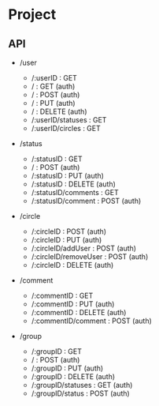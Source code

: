 # Project

## API
  - /user
    - /:userID : GET
    - / : GET (auth)
    - / : POST (auth)
    - / : PUT (auth)
    - / : DELETE (auth)
    - /:userID/statuses : GET
    - /:userID/circles : GET

  - /status
    - /:statusID : GET
    - / : POST (auth)
    - /:statusID : PUT (auth)
    - /:statusID : DELETE (auth)
    - /:statusID/comments : GET
    - /:statusID/comment : POST (auth)
    
  - /circle
    - /:circleID : POST (auth)
    - /:circleID : PUT (auth)
    - /:circleID/addUser : POST (auth)
    - /:circleID/removeUser : POST (auth)
    - /:circleID : DELETE (auth)

  - /comment
    - /:commentID : GET
    - /:commentID : PUT (auth)
    - /:commentID : DELETE (auth)
    - /:commentID/comment : POST (auth)

  - /group
    - /:groupID : GET
    - / : POST (auth)
    - /:groupID : PUT (auth)
    - /:groupID : DELETE (auth)
    - /:groupID/statuses : GET (auth)
    - /:groupID/status : POST (auth)
